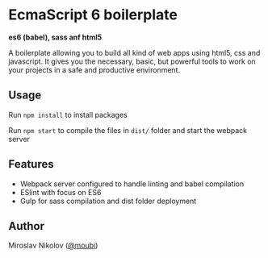 # EcmaScript 6 boilerplate

**es6 (babel), sass anf html5**

A boilerplate allowing you to build all kind of web apps using html5, css and javascript. It gives you the necessary, basic, but powerful tools to work on your projects in a safe and productive environment.

## Usage
Run `npm install` to install packages

Run `npm start` to compile the files in `dist/` folder and start the webpack server

## Features
 - Webpack server configured to handle linting and babel compilation
 - ESlint with focus on ES6
 - Gulp for sass compilation and dist folder deployment

## Author
Miroslav Nikolov ([@moubi](https://twitter.com/moubi))

